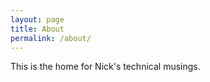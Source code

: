 ```yaml
---
layout: page
title: About
permalink: /about/
---
```


This is the home for Nick's technical musings.
